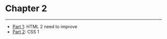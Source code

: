 # Chapter 2

---

* [Part 1](./part-1/README.md): HTML 2 need to improve
* [Part 2](./part-2/README.md): CSS 1